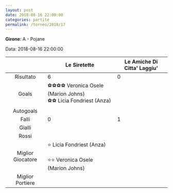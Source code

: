 ```yaml
---
layout: post
date: 2018-08-16 22:00:00
categories: partite
permalink: /torneo/2018/17
---
```

**Girone**: A - Pojane

Data: 2018-08-16 22:00:00

| | Le Siretette | Le Amiche Di Citta' Laggiu' |
|:-----:|-----|-----|
Risultato|6|0
Goals|⚽⚽⚽⚽ Veronica Osele (Marion Johns)<br/>⚽⚽ Licia Fondriest (Anza)|
Autogoals||
Falli|0|1
Gialli||
Rossi||
Miglior Giocatore|⭐ Licia Fondriest (Anza)<br/><br/>⭐⭐ Veronica Osele (Marion Johns)<br/>|
Miglior Portiere||